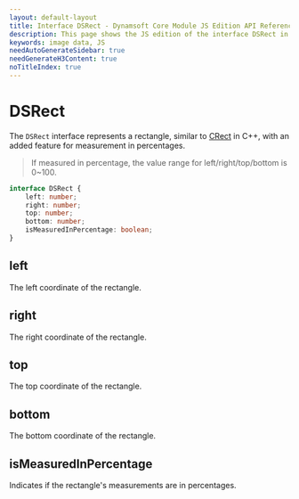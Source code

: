 ```yaml
---
layout: default-layout
title: Interface DSRect - Dynamsoft Core Module JS Edition API Reference
description: This page shows the JS edition of the interface DSRect in Dynamsoft Core Module.
keywords: image data, JS
needAutoGenerateSidebar: true
needGenerateH3Content: true
noTitleIndex: true
---
```


# DSRect

The `DSRect` interface represents a rectangle, similar to [CRect](https://www.dynamsoft.com/capture-vision/docs/server/programming/cplusplus/api-reference/core/basic-structures/rect.html) in C++, with an added feature for measurement in percentages.

> If measured in percentage, the value range for left/right/top/bottom is 0~100.

```typescript
interface DSRect {
    left: number;
    right: number;
    top: number;
    bottom: number;
    isMeasuredInPercentage: boolean;
}
```

## left

The left coordinate of the rectangle.

## right

The right coordinate of the rectangle.

## top

The top coordinate of the rectangle.

## bottom

The bottom coordinate of the rectangle.

## isMeasuredInPercentage

Indicates if the rectangle's measurements are in percentages.
